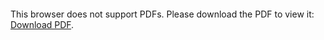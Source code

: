 <object data="https://github.com/nircaf/EEG_CNN_Intra_Inter_classifier/blob/main/Nir_Cafri_Paper.pdf" type="application/pdf" width="700px" height="2000px">
    <embed src="https://github.com/nircaf/EEG_CNN_Intra_Inter_classifier/blob/main/Nir_Cafri_Paper.pdf">
        <p>This browser does not support PDFs. Please download the PDF to view it: <a href="https://github.com/nircaf/EEG_CNN_Intra_Inter_classifier/blob/main/Nir_Cafri_Paper.pdf">Download PDF</a>.</p>
    </embed>
</object>
